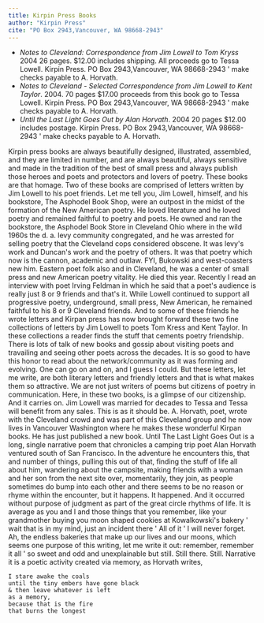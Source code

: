 ```yaml
---
title: Kirpin Press Books
author: "Kirpin Press"
cite: "PO Box 2943,Vancouver, WA 98668-2943"
---
```


- _Notes to Cleveland: Correspondence from Jim Lowell to Tom Kryss_ 2004 26 pages. $12.00 includes shipping. All proceeds go to Tessa Lowell. Kirpin Press. PO Box 2943,Vancouver, WA 98668-2943 ' make checks payable to A. Horvath.
- _Notes to Cleveland - Selected Correspondence from Jim Lowell to Kent Taylor_. 2004. 70 pages $17.00 proceeds from this book go to Tessa Lowell. Kirpin Press. PO Box 2943,Vancouver, WA 98668-2943 ' make checks payable to A. Horvath.
- _Until the Last Light Goes Out by Alan Horvath_. 2004 20 pages $12.00 includes postage. Kirpin Press. PO Box 2943,Vancouver, WA 98668-2943 ' make checks payable to A. Horvath.

Kirpin press books are always beautifully designed, illustrated, assembled, and they are limited in number, and are always beautiful, always sensitive and made in the tradition of the best of small press and always publish those heroes and poets and protectors and lovers of poetry. These books are that homage. Two of these books are comprised of letters written by Jim Lowell to his poet friends. Let me tell you, Jim Lowell, himself, and his bookstore, The Asphodel Book Shop, were an outpost in the midst of the formation of the New American poetry. He loved literature and he loved poetry and remained faithful to poetry and poets. He owned and ran the bookstore, the Asphodel Book Store in Cleveland Ohio where in the wild 1960s the d. a. levy community congregated, and he was arrested for selling poetry that the Cleveland cops considered obscene. It was levy's work and Duncan's work and the poetry of others. It was that poetry which now is the cannon, academic and outlaw. FYI, Bukowski and west-coasters new him. Eastern poet folk also and in Cleveland, he was a center of small press and new American poetry vitality. He died this year. Recently I read an interview with poet Irving Feldman in which he said that a poet's audience is really just 8 or 9 friends and that's it. While Lowell continued to support all progressive poetry, underground, small press, New American, he remained faithful to his 8 or 9 Cleveland friends. And to some of these friends he wrote letters and Kirpan press has now brought forward these two fine collections of letters by Jim Lowell to poets Tom Kress and Kent Taylor. In these collections a reader finds the stuff that cements poetry friendship. There is lots of talk of new books and gossip about visiting poets and travailing and seeing other poets across the decades. It is so good to have this honor to read about the network/community as it was forming and evolving. One can go on and on, and I guess I could. But these letters, let me write, are both literary letters and friendly letters and that is what makes them so attractive. We are not just writers of poems but citizens of poetry in communication. Here, in these two books, is a glimpse of our citizenship. And it carries on. Jim Lowell was married for decades to Tessa and Tessa will benefit from any sales. This is as it should be. A. Horvath, poet, wrote with the Cleveland crowd and was part of this Cleveland group and he now lives in Vancouver Washington where he makes these wonderful Kirpan books. He has just published a new book. Until The Last Light Goes Out is a long, single narrative poem that chronicles a camping trip poet Alan Horvath ventured south of San Francisco. In the adventure he encounters this, that and number of things, pulling this out of that, finding the stuff of life all about him, wandering about the campsite, making friends with a woman and her son from the next site over, momentarily, they join, as people sometimes do bump into each other and there seems to be no reason or rhyme within the encounter, but it happens. It happened. And it occurred without purpose of judgment as part of the great circle rhythms of life. It is average as you and I and those things that you remember, like your grandmother buying you moon shaped cookies at Kowalkowski's bakery ' wait that is in my mind, just an incident there ' All of it ' I will never forget. Ah, the endless bakeries that make up our lives and our moons, which seems one purpose of this writing, let me write it out: remember, remember it all ' so sweet and odd and unexplainable but still. Still there. Still. Narrative it is a poetic activity created via memory, as Horvath writes, 

```
I stare awake the coals
until the tiny embers have gone black
& then leave whatever is left
as a memory,
because that is the fire
that burns the longest
```
